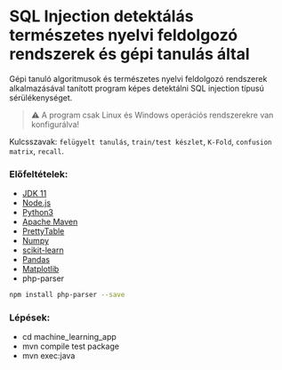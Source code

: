 # SQL Injection detektálás természetes nyelvi feldolgozó rendszerek és gépi tanulás által
Gépi tanuló algoritmusok és természetes nyelvi feldolgozó rendszerek alkalmazásával tanított program képes detektálni SQL injection típusú sérülékenységet.

> :warning: A program csak Linux és Windows operációs rendszerekre van konfigurálva!

Kulcsszavak: `felügyelt tanulás`, `train/test készlet`, `K-Fold`, `confusion matrix`, `recall`.

### Előfeltételek:
* [JDK 11](https://www.oracle.com/java/technologies/javase-jdk11-downloads.html)
* [Node.js](https://nodejs.dev/download)
* [Python3](https://www.python.org/downloads/)
* [Apache Maven](https://maven.apache.org/download.cgi)
* [PrettyTable](https://pypi.org/project/prettytable/)
* [Numpy](https://numpy.org/install/)
* [scikit-learn](https://scikit-learn.org/stable/install.html)
* [Pandas](https://pandas.pydata.org/pandas-docs/stable/getting_started/install.html)
* [Matplotlib](https://matplotlib.org/stable/users/installing.html)
* php-parser 
```sh
npm install php-parser --save
```

### Lépések:
* cd machine_learning_app
* mvn compile test package
* mvn exec:java
